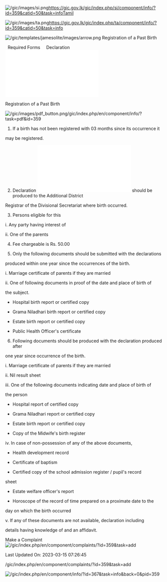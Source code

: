 <!-- Source: https://gic.gov.lk/gic/index.php/en/component/info/?id=359&catid=50&task=info -->

![/gic/images/si.png](/gic/images/si.png)https://gic.gov.lk/gic/index.php/si/component/info/?id=359&catid=50&task=infoTamil

![/gic/images/ta.png](/gic/images/ta.png)https://gic.gov.lk/gic/index.php/ta/component/info/?id=359&catid=50&task=info

![/gic/templates/jamesolite/images/arrow.png](/gic/templates/jamesolite/images/arrow.png) Registration of a Past Birth

  Required Forms     Declaration ![/gic/pdf/b6.pdf](/gic/pdf/b6.pdf)

Registration of a Past Birth

![/gic/images/pdf_button.png](/gic/images/pdf_button.png)/gic/index.php/en/component/info/?task=pdf&id=359

 1. If a birth has not been registered with 03 months since its occurrence it

 may be registered.

 2. Declaration ![/gic/pdf/b6.pdf](/gic/pdf/b6.pdf) should be produced to the Additional District

 Registrar of the Divisional Secretariat where birth occurred.

 3. Persons eligible for this

 i. Any party having interest of

 ii. One of the parents

 4. Fee chargeable is Rs. 50.00

 5. Only the following documents should be submitted with the declarations

 produced within one year since the occurrences of the birth.

 i. Marriage certificate of parents if they are married

 ii. One of following documents in proof of the date and place of birth of

 the subject.

 * Hospital birth report or certified copy

 * Grama Niladhari birth report or certified copy

 * Estate birth report or certified copy

 * Public Health Officer's certificate

 6. Following documents should be produced with the declaration produced after

 one year since occurrence of the birth.

 i. Marriage certificate of parents if they are married

 ii. Nil result sheet

 iii. One of the following documents indicating date and place of birth of

 the person

 * Hospital report of certified copy

 * Grama Niladhari report or certified copy

 * Estate birth report or certified copy

 * Copy of the Midwife's birth register

 iv. In case of non-possession of any of the above documents,

 * Health development record

 * Certificate of baptism

 * Certified copy of the school admission register / pupil's record

 sheet

 * Estate welfare officer's report

 * Horoscope of the record of time prepared on a proximate date to the

 day on which the birth occurred

 v. If any of these documents are not available, declaration including

 details having knowledge of and an affidavit.

Make a Complaint ![/gic/index.php/en/component/complaints/?id=359&task=add](/gic/index.php/en/component/complaints/?id=359&task=add)

Last Updated On: 2023-03-15 07:26:45

/gic/index.php/en/component/complaints/?id=359&task=add

![/gic/index.php/en/component/info/?id=367&task=info&back=0&pid=359](/gic/index.php/en/component/info/?id=367&task=info&back=0&pid=359)
